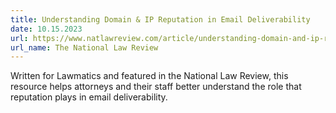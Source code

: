 ```yaml
---
title: Understanding Domain & IP Reputation in Email Deliverability
date: 10.15.2023
url: https://www.natlawreview.com/article/understanding-domain-and-ip-reputation-email-deliverability
url_name: The National Law Review
---
```


Written for Lawmatics and featured in the National Law Review, this resource helps attorneys and their staff better understand the role that reputation plays in email deliverability.
